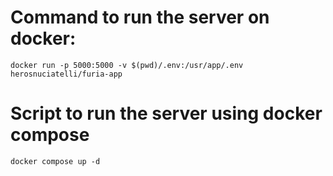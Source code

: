# Command to run the server on docker:
```docker run -p 5000:5000 -v $(pwd)/.env:/usr/app/.env herosnuciatelli/furia-app```

# Script to run the server using docker compose
```docker compose up -d```
